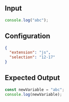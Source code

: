 
## Input
```javascript input
console.log("abc");
```

## Configuration
```json configuration
{
  "extension": "js",
  "selection": "12-17"
}
```

## Expected Output
```javascript expected output
const newVariable = "abc";
console.log(newVariable);
```
